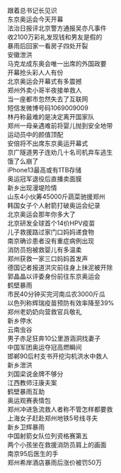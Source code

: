 跟着总书记长见识  
东京奥运会今天开幕  
法治日报评北京警方通报吴亦凡事件  
收2100万彩礼发现钱和男友是假的  
暴雨后回家一看房子四处开裂  
安徽泄洪  
马克龙成东奥会唯一出席的外国政要  
开幕抢头彩人人有份  
北京奥运会开幕式有多震撼  
郑州外卖小哥半夜接单救人  
当一座都市忽然失去了互联网  
短信发微博号码1069009009  
林丹称最难的是决定离开国家队  
郑州一母亲遇难前将婴儿抛到安全地带  
运动员中的颜值顶配  
安倍将不出席东京奥运开幕式  
京广隧道男子连劝几十名司机弃车逃生  
饿了么崩了  
iPhone13最高或有1TB存储  
奥运冠军退役后直播卖面膜  
新乡出现漫堤险情  
山东4小伙筹45000斤蔬菜驰援郑州  
韩国女子个人射箭打破奥运会纪录  
北京奥运会那年你多大了  
北京研发全球首个14价HPV疫苗  
儿子救援路过家门口妈妈递食物  
南京确诊患者没有重症病例出现  
消防员抱被救婴儿有多温柔  
郑州获救一家三口妈妈首发声  
德国记者报道洪灾前往身上抹泥被开除  
郭晶晶以评委身份前往东京奥运会  
鹤壁暴雨  
市民40分钟买完河南瓜农3000斤瓜  
以色列称辉瑞疫苗预防有效率降至39%  
郑州老奶奶向营救官兵敬礼  
新乡停水  
云南虫谷  
男子赤足狂奔10公里游涵洞找妻子  
中国军团奥运夺冠高燃瞬间  
邯郸90后村支书开挖沟机洪水中救人  
新乡泄洪  
刘国梁说金牌不够分  
江西教师汪康夫案  
鹤壁暴雨互助  
奥运观赛表情包  
郑州冲进急流救人者称不管怎样都要救  
上海女子赶赴郑州地铁5号线寻夫  
新乡卫辉暴雨  
中国射箭女队位列资格赛第五  
两个小孩坐在救援消防员肩上的画面  
南京95后医生的手  
郑州希岸酒店暴雨后涨价被罚50万  
